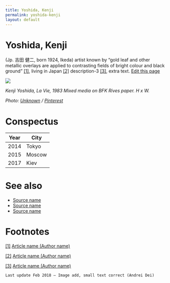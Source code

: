 ```yaml
---
title: Yoshida, Kenji
permalink: yoshida-kenji
layout: default
---
```


# Yoshida, Kenji

 (Jp. 吉田 健二, born 1924, Ikeda) artist known by “gold leaf and other metallic overlays are applied to contrasting fields of bright colour and black ground” <span id="a1">[\[1\]](#f1)</span>, living in Japan <span id="a2">[\[2\]](#f2)</span> description-3 <span id="a3">[\[3\]](#f3)</span>, extra text. [Edit this page](http://prose.io/#indexmod/encyclopedia/edit/master/yoshida-kenji.md)

![](https://i.pinimg.com/236x/43/be/35/43be351c8edf76ec8021eef66bcf6e8f.jpg)

*Kenji Yoshida, La Vie, 1983 Mixed media on BFK Rives paper. H x W.*

*Photo: [Unknown](http://example.net/) / [Pinterest](https://i.pinimg.com/236x/43/be/35/43be351c8edf76ec8021eef66bcf6e8f.jpg)*

# Conspectus

|Year|City|
|----|---------|
|2014|Tokyo|
|2015|Moscow|
|2017|Kiev|

# See also

- [Source name](http://example.net/)
- [Source name](http://example.net/)
- [Source name](http://example.net/)

# Footnotes

[[1]](#a1) <span id="f1"></span> [Article name (Author name)](http://example.net/article)

[[2]](#a2) <span id="f2"></span> [Article name (Author name)](http://example.net/article)

[[3]](#a3) <span id="f3"></span> [Article name (Author name)](http://example.net/article)

`Last update Feb 2018 — Image add, small text correct (Andrei Dei)`
